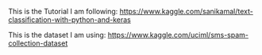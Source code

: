 This is the Tutorial I am following:
https://www.kaggle.com/sanikamal/text-classification-with-python-and-keras

This is the dataset I am using:
https://www.kaggle.com/uciml/sms-spam-collection-dataset
